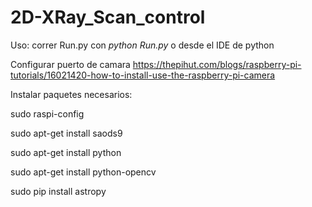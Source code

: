 # 2D-XRay_Scan_control

Uso: correr Run.py con *python Run.py* o desde el IDE de python



Configurar puerto de camara https://thepihut.com/blogs/raspberry-pi-tutorials/16021420-how-to-install-use-the-raspberry-pi-camera


Instalar paquetes necesarios:


sudo raspi-config

sudo apt-get install saods9

sudo apt-get install python

sudo apt-get install python-opencv

sudo pip install astropy
